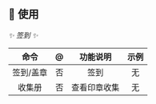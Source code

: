 ## 🎉 使用

_✨ 签到 ✨_

|  命令   |  @  |  功能说明  | 示例  |
|:-----:|:---:|:------:|:---:|
| 签到/盖章 |  否  |   签到   |  无  |
|  收集册  |  否  | 查看印章收集 |  无  |

